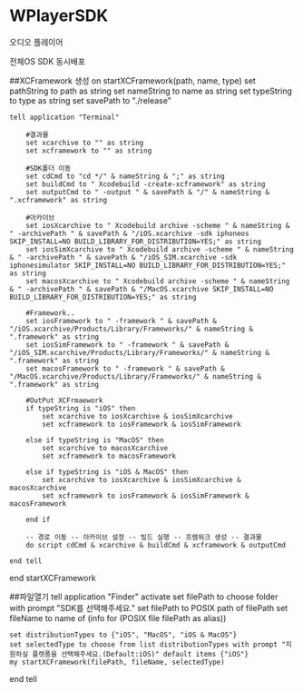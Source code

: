 # WPlayerSDK
오디오 플레이어

전체OS SDK 동시배포

##XCFramework 생성
on startXCFramework(path, name, type)
    set pathString to path as string
    set nameString to name as string
    set typeString to type as string
    set savePath to "./release"
     
    tell application "Terminal"
         
        #결과물
        set xcarchive to "" as string
        set xcframework to "" as string
         
        #SDK폴더 이동
        set cdCmd to "cd */" & nameString & ";" as string
        set buildCmd to " Xcodebuild -create-xcframework" as string
        set outputCmd to " -output " & savePath & "/" & nameString & ".xcframework" as string
         
        #아카이브
        set iosXcarchive to " Xcodebuild archive -scheme " & nameString & " -archivePath " & savePath & "/iOS.xcarchive -sdk iphoneos SKIP_INSTALL=NO BUILD_LIBRARY_FOR_DISTRIBUTION=YES;" as string
        set iosSimXcarchive to " Xcodebuild archive -scheme " & nameString & " -archivePath " & savePath & "/iOS_SIM.xcarchive -sdk iphonesimulator SKIP_INSTALL=NO BUILD_LIBRARY_FOR_DISTRIBUTION=YES;" as string
        set macosXcarchive to " Xcodebuild archive -scheme " & nameString & " -archivePath " & savePath & "/MacOS.xcarchive SKIP_INSTALL=NO BUILD_LIBRARY_FOR_DISTRIBUTION=YES;" as string
         
        #Framework..
        set iosFramework to " -framework " & savePath & "/iOS.xcarchive/Products/Library/Frameworks/" & nameString & ".framework" as string
        set iosSimFramework to " -framework " & savePath & "/iOS_SIM.xcarchive/Products/Library/Frameworks/" & nameString & ".framework" as string
        set macosFramework to " -framework " & savePath & "/MacOS.xcarchive/Products/Library/Frameworks/" & nameString & ".framework" as string
         
        #OutPut XCFrmaework
        if typeString is "iOS" then
            set xcarchive to iosXcarchive & iosSimXcarchive
            set xcframework to iosFramework & iosSimFramework
             
        else if typeString is "MacOS" then
            set xcarchive to macosXcarchive
            set xcframework to macosFramework
             
        else if typeString is "iOS & MacOS" then
            set xcarchive to iosXcarchive & iosSimXcarchive & macosXcarchive
            set xcframework to iosFramework & iosSimFramework & macosFramework
             
        end if
         
        -- 경로 이동 -- 아카이브 설정 -- 빌드 실행 -- 프렘워크 생성 -- 결과물
        do script cdCmd & xcarchive & buildCmd & xcframework & outputCmd
         
    end tell
end startXCFramework
 
 
##파일열기
tell application "Finder"
    activate
    set filePath to choose folder with prompt "SDK를 선택해주세요."
    set filePath to POSIX path of filePath
    set fileName to name of (info for (POSIX file filePath as alias))
     
    set distributionTypes to {"iOS", "MacOS", "iOS & MacOS"}
    set selectedType to choose from list distributionTypes with prompt "지원하실 플렛폼을 선택해주세요.(Default:iOS)" default items {"iOS"}
    my startXCFramework(filePath, fileName, selectedType)
end tell
